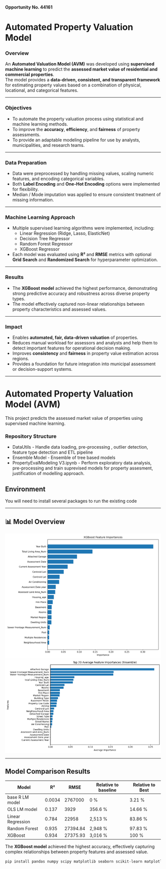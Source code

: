 __Opportunity No. 44161__

# Automated Property Valuation Model 

### Overview
An **Automated Valuation Model (AVM)** was developed using **supervised machine learning** to predict the **assessed market value of residential and commercial properties**.  
The model provides a **data-driven, consistent, and transparent framework** for estimating property values based on a combination of physical, locational, and categorical features.

---

### Objectives
- To automate the property valuation process using statistical and machine learning methods.  
- To improve the **accuracy**, **efficiency**, and **fairness** of property assessments.  
- To provide an adaptable modeling pipeline for use by analysts, municipalities, and research teams.

---

### Data Preparation
- Data were preprocessed by handling missing values, scaling numeric features, and encoding categorical variables.  
- Both **Label Encoding** and **One-Hot Encoding** options were implemented for flexibility.  
- Median / Mode imputation was applied to ensure consistent treatment of missing information.

---

### Machine Learning Approach
- Multiple supervised learning algorithms were implemented, including:
  - Linear Regression (Ridge, Lasso, ElasticNet)
  - Decision Tree Regressor
  - Random Forest Regressor
  - XGBoost Regressor
- Each model was evaluated using **R²** and **RMSE** metrics with optional **Grid Search** and **Randomized Search** for hyperparameter optimization.

---

### Results
- The **XGBoost model** achieved the highest performance, demonstrating strong predictive accuracy and robustness across diverse property types.  
- The model effectively captured non-linear relationships between property characteristics and assessed values.

---

### Impact
- Enables **automated, fair, data-driven valuation** of properties.  
- Reduces manual workload for assessors and analysts and help them to detect important features for operational decision making.  
- Improves **consistency** and **fairness** in property value estimation across regions.  
- Provides a foundation for future integration into municipal assessment or decision-support systems.

---
# Automated Property Valuation Model (AVM)

This project predicts the assessed market value of properties using supervised machine learning.

### Repository Structure
- DataUtils - Handle data loading, pre-processing , outlier detection, feature type detection and ETL pipeline
- Ensemble Model - Ensemble of tree based models
- PropertyEvalModeling V3.ipynb - Perform exploratory data analysis, pre-processing and train suprevised models for property assesment, justification of modelling approach.

## Environment

You will need to install several packages to run the existing code



---

## 📊 Model Overview

![Feature importance](plot/xgb_feature_importance.png)
![Ensemble (Decision tree, Random Forest, XGB average) Feature importance](plot/ensemble_feature_importance.png)

---

## Model Comparison Results

| Model | R² | RMSE | Relative to baseline | Relative to Best|
|-------|----|------|--------------|--------------|
| base R LM model	| 0.0034 | 2767000| 0 % | 3.21 % |
| OLS LM model | 0.137 | 3929 | 356.6 % | 14.66 %|
| Linear Regression | 0.784 | 22958 | 2,513 % | 83.86 %|
| Random Forest | 0.935 | 27394.84 | 2,948 % | 97.83 % |
| XGBoost | 0.934 | 27375.93 | 3,016 % | 100 % |

The **XGBoost model** achieved the highest accuracy, effectively capturing complex relationships between property features and assessed value.


```python
pip install pandas numpy scipy matplotlib seaborn scikit-learn matplotlib xgboost joblib typing-extensions notebook ipython tqdm statsmodels

